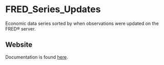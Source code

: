 # FRED_Series_Updates
Economic data series sorted by when observations were updated on the FRED® server.

## Website
Documentation is found [here](https://fred.stlouisfed.org/docs/api/fred/series_updates.html).
